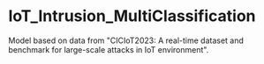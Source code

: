 # IoT_Intrusion_MultiClassification

Model based on data from "CICIoT2023: A real-time dataset and benchmark for large-scale
attacks in IoT environment".
